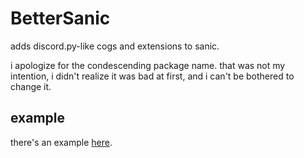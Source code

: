 # BetterSanic
adds discord.py-like cogs and extensions to sanic.

i apologize for the condescending package name. that was not my intention, i didn't realize it was bad at first, and i can't be bothered to change it.
## example
there's an example [here](https://github.com/hyperkiko/bettersanic/tree/main/example).